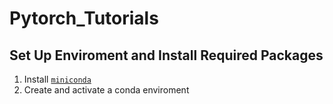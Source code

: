 # Pytorch_Tutorials






## Set Up Enviroment and Install Required Packages

1. Install [`miniconda`](http://conda.pydata.org/miniconda.html)
2. Create and activate a conda enviroment


